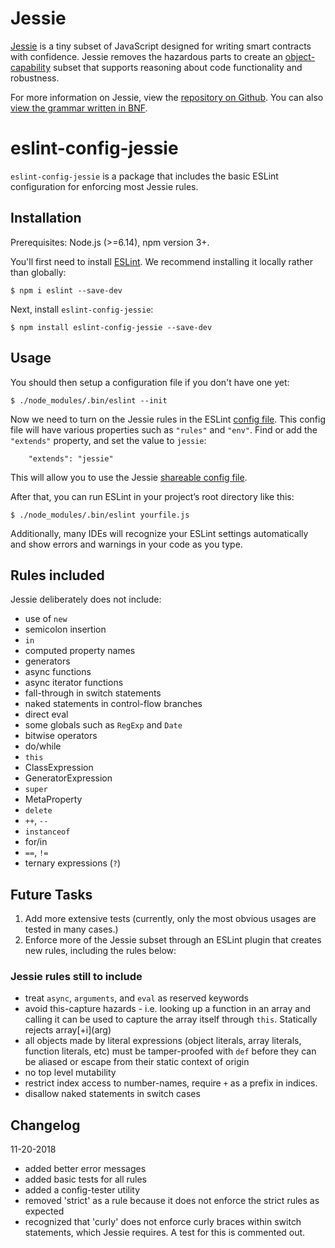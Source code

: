 # Jessie

[Jessie](https://github.com/Agoric/Jessie/) is a tiny subset of JavaScript designed for writing smart contracts with confidence. Jessie removes the hazardous parts to create an [object-capability](https://agoric.com/faqs/#ocaps) subset that supports reasoning about code functionality and robustness.

For more information on Jessie, view the [repository on Github](https://github.com/Agoric/Jessie). You can also [view the grammar written in BNF](https://github.com/Agoric/Jessie/blob/master/src/tinyses.js). 

# eslint-config-jessie

`eslint-config-jessie` is a package that includes the basic ESLint configuration for enforcing most Jessie rules. 

## Installation
Prerequisites: Node.js (>=6.14), npm version 3+.

You'll first need to install [ESLint](http://eslint.org). We recommend installing it locally rather than globally:

```
$ npm i eslint --save-dev
```

Next, install `eslint-config-jessie`:

```
$ npm install eslint-config-jessie --save-dev
```

## Usage

You should then setup a configuration file if you don't have one yet:

```
$ ./node_modules/.bin/eslint --init
```

Now we need to turn on the Jessie rules in the ESLint [config file](https://eslint.org/docs/user-guide/configuring). This config file will have various properties such as `"rules"` and `"env"`. Find or add the `"extends"` property, and set the value to `jessie`:

```
    "extends": "jessie"
```

This will allow you to use the Jessie [shareable config file](https://eslint.org/docs/user-guide/configuring#using-a-shareable-configuration-package).

After that, you can run ESLint in your project’s root directory like this:

```
$ ./node_modules/.bin/eslint yourfile.js
```

Additionally, many IDEs will recognize your ESLint settings automatically and show errors and warnings in your code as you type. 

## Rules included

Jessie deliberately does not include:
* use of `new`
* semicolon insertion
* `in`
* computed property names
* generators
* async functions
* async iterator functions
* fall-through in switch statements
* naked statements in control-flow branches
* direct eval
* some globals such as `RegExp` and `Date`
* bitwise operators
* do/while
* `this`
* ClassExpression
* GeneratorExpression
* `super`
* MetaProperty
* `delete`
* `++`, `--`
* `instanceof`
* for/in
* `==`, `!=`
* ternary expressions (`?`)

## Future Tasks
1. Add more extensive tests (currently, only the most obvious usages are tested in many cases.)
2. Enforce more of the Jessie subset through an ESLint plugin that creates new rules, including the rules below:

### Jessie rules still to include

* treat `async`, `arguments`, and `eval` as reserved keywords
* avoid this-capture hazards - i.e. looking up a function in an array and calling it can be used to capture the array itself through `this`. Statically rejects array\[+i](arg)
* all objects made by literal expressions (object literals, array literals, function literals, etc) must be tamper-proofed with `def` before they can be aliased or escape from their static context of origin
* no top level mutability
* restrict index access to number-names, require `+` as a prefix in indices.
* disallow naked statements in switch cases

## Changelog

11-20-2018 
* added better error messages
* added basic tests for all rules
* added a config-tester utility
* removed 'strict' as a rule because it does not enforce the strict rules as expected
* recognized that 'curly' does not enforce curly braces within switch statements, which Jessie requires. A test for this is commented out. 

